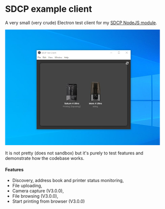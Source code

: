 # SDCP example client

A very small (very crude) Electron test client for my [SDCP NodeJS module](https://www.npmjs.com/package/sdcp). 

![Screenshot](./README.jpg)

It is not pretty (does not sandbox) but it's purely to test features and demonstrate how the codebase works.

#### Features

- Discovery, address book and printer status monitoring,
- File uploading,
- Camera capture (V3.0.0),
- File browsing (V3.0.0),
- Start printing from browser (V3.0.0)
